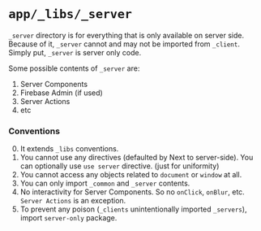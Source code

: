 # `app/_libs/_server`

`_server` directory is for everything that is only available on server side. Because of it, `_server` cannot and may not be imported from `_client`. Simply put, `_server` is server only code.

Some possible contents of `_server` are:

1. Server Components
2. Firebase Admin (if used)
3. Server Actions
4. etc

### Conventions

0. It extends `_libs` conventions.
1. You cannot use any directives (defaulted by Next to server-side). You can optionally use `use server` directive. (just for uniformity)
2. You cannot access any objects related to `document` or `window` at all.
3. You can only import `_common` and `_server` contents.
4. No interactivity for Server Components. So no `onClick`, `onBlur`, etc. `Server Actions` is an exception.
5. To prevent any poison (`_clients` unintentionally imported `_servers`), import `server-only` package.
